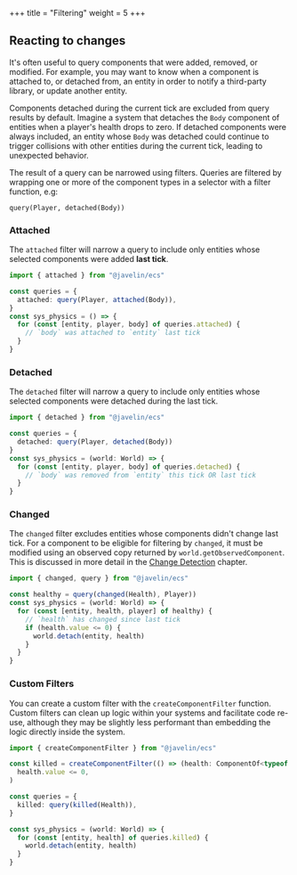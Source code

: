 +++
title = "Filtering"
weight = 5
+++

## Reacting to changes

It's often useful to query components that were added, removed, or modified. For example, you may want to know when a component is attached to, or detached from, an entity in order to notify a third-party library, or update another entity.

Components detached during the current tick are excluded from query results by default. Imagine a system that detaches the `Body` component of entities when a player's health drops to zero. If detached components were always included, an entity whose `Body` was detached could continue to trigger collisions with other entities during the current tick, leading to unexpected behavior.

The result of a query can be narrowed using filters. Queries are filtered by wrapping one or more of the component types in a selector with a filter function, e.g:

```
query(Player, detached(Body))
```

### Attached

The `attached` filter will narrow a query to include only entities whose selected components were added **last tick**.

```typescript
import { attached } from "@javelin/ecs"

const queries = {
  attached: query(Player, attached(Body)),
}
const sys_physics = () => {
  for (const [entity, player, body] of queries.attached) {
    // `body` was attached to `entity` last tick
  }
}
```

### Detached

The `detached` filter will narrow a query to include only entities whose selected components were detached during the last tick.

```typescript
import { detached } from "@javelin/ecs"

const queries = {
  detached: query(Player, detached(Body))
}
const sys_physics = (world: World) => {
  for (const [entity, player, body] of queries.detached) {
    // `body` was removed from `entity` this tick OR last tick
  }
}
```

### Changed

The `changed` filter excludes entities whose components didn't change last tick. For a component to be eligible for filtering by `changed`, it must be modified using an observed copy returned by `world.getObservedComponent`. This is discussed in more detail in the [Change Detection](/ecs/change-detection) chapter.

```typescript
import { changed, query } from "@javelin/ecs"

const healthy = query(changed(Health), Player))
const sys_physics = (world: World) => {
  for (const [entity, health, player] of healthy) {
    // `health` has changed since last tick
    if (health.value <= 0) {
      world.detach(entity, health)
    }
  }
}
```

### Custom Filters

You can create a custom filter with the `createComponentFilter` function. Custom filters can clean up logic within your systems and facilitate code re-use, although they may be slightly less performant than embedding the logic directly inside the system.

```typescript
import { createComponentFilter } from "@javelin/ecs"

const killed = createComponentFilter(() => (health: ComponentOf<typeof Health>) =>
  health.value <= 0,
)

const queries = {
  killed: query(killed(Health)),
}

const sys_physics = (world: World) => {
  for (const [entity, health] of queries.killed) {
    world.detach(entity, health)
  }
}
```
